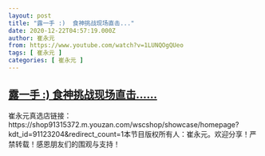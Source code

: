 ```yaml
---
layout: post
title: "露一手 :)  食神挑战现场直击..."
date: 2020-12-22T04:57:19.000Z
author: 崔永元
from: https://www.youtube.com/watch?v=1LUNQOgQUeo
tags: [ 崔永元 ]
categories: [ 崔永元 ]
---
```

<!--1608613039000-->
[露一手 :)  食神挑战现场直击......](https://www.youtube.com/watch?v=1LUNQOgQUeo)
------

<div>
崔永元真选店链接：https://shop91315372.m.youzan.com/wscshop/showcase/homepage?kdt_id=91123204&redirect_count=1本节目版权所有人：崔永元。欢迎分享！严禁转载！感恩朋友们的围观与支持！
</div>
